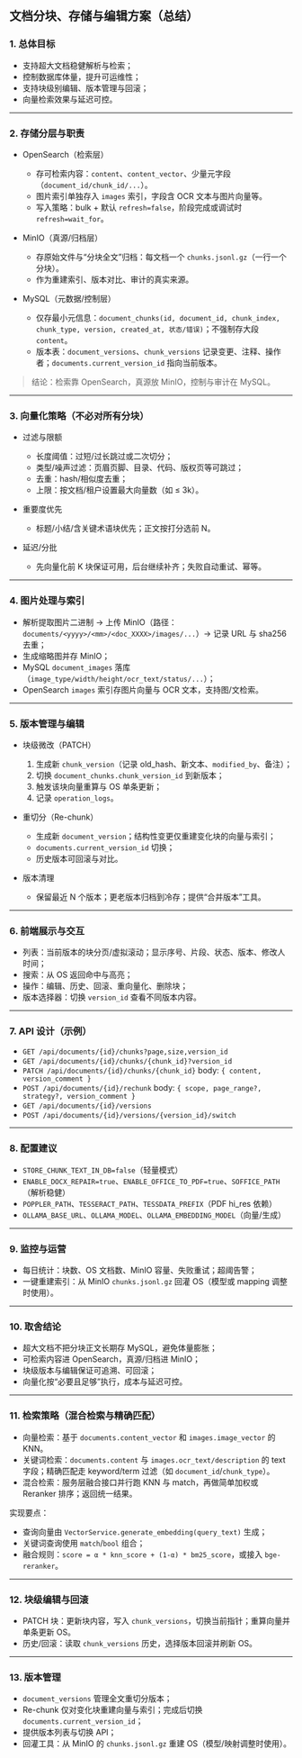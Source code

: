 ## 文档分块、存储与编辑方案（总结）

### 1. 总体目标
- 支持超大文档稳健解析与检索；
- 控制数据库体量，提升可运维性；
- 支持块级别编辑、版本管理与回滚；
- 向量检索效果与延迟可控。

---

### 2. 存储分层与职责
- OpenSearch（检索层）
  - 存可检索内容：`content`、`content_vector`、少量元字段（`document_id/chunk_id/...`）。
  - 图片索引单独存入 `images` 索引，字段含 OCR 文本与图片向量等。
  - 写入策略：bulk + 默认 `refresh=false`，阶段完成或调试时 `refresh=wait_for`。

- MinIO（真源/归档层）
  - 存原始文件与“分块全文”归档：每文档一个 `chunks.jsonl.gz`（一行一个分块）。
  - 作为重建索引、版本对比、审计的真实来源。

- MySQL（元数据/控制层）
  - 仅存最小元信息：`document_chunks(id, document_id, chunk_index, chunk_type, version, created_at, 状态/错误)`；不强制存大段 `content`。
  - 版本表：`document_versions`、`chunk_versions` 记录变更、注释、操作者；`documents.current_version_id` 指向当前版本。

> 结论：检索靠 OpenSearch，真源放 MinIO，控制与审计在 MySQL。

---

### 3. 向量化策略（不必对所有分块）
- 过滤与限额
  - 长度阈值：过短/过长跳过或二次切分；
  - 类型/噪声过滤：页眉页脚、目录、代码、版权页等可跳过；
  - 去重：hash/相似度去重；
  - 上限：按文档/租户设置最大向量数（如 ≤ 3k）。

- 重要度优先
  - 标题/小结/含关键术语块优先；正文按打分选前 N。

- 延迟/分批
  - 先向量化前 K 块保证可用，后台继续补齐；失败自动重试、幂等。

---

### 4. 图片处理与索引
- 解析提取图片二进制 → 上传 MinIO（路径：`documents/<yyyy>/<mm>/<doc_XXXX>/images/...`）→ 记录 URL 与 sha256 去重；
- 生成缩略图并存 MinIO；
- MySQL `document_images` 落库（`image_type/width/height/ocr_text/status/...`）；
- OpenSearch `images` 索引存图片向量与 OCR 文本，支持图/文检索。

---

### 5. 版本管理与编辑
- 块级微改（PATCH）
  1) 生成新 `chunk_version`（记录 old_hash、新文本、`modified_by`、备注）；
  2) 切换 `document_chunks.chunk_version_id` 到新版本；
  3) 触发该块向量重算与 OS 单条更新；
  4) 记录 `operation_logs`。

- 重切分（Re-chunk）
  - 生成新 `document_version`；结构性变更仅重建变化块的向量与索引；
  - `documents.current_version_id` 切换；
  - 历史版本可回滚与对比。

- 版本清理
  - 保留最近 N 个版本；更老版本归档到冷存；提供“合并版本”工具。

---

### 6. 前端展示与交互
- 列表：当前版本的块分页/虚拟滚动；显示序号、片段、状态、版本、修改人时间；
- 搜索：从 OS 返回命中与高亮；
- 操作：编辑、历史、回滚、重向量化、删除块；
- 版本选择器：切换 `version_id` 查看不同版本内容。

---

### 7. API 设计（示例）
- `GET /api/documents/{id}/chunks?page,size,version_id`
- `GET /api/documents/{id}/chunks/{chunk_id}?version_id`
- `PATCH /api/documents/{id}/chunks/{chunk_id}`  body: `{ content, version_comment }`
- `POST /api/documents/{id}/rechunk`  body: `{ scope, page_range?, strategy?, version_comment }`
- `GET /api/documents/{id}/versions`
- `POST /api/documents/{id}/versions/{version_id}/switch`

---

### 8. 配置建议
- `STORE_CHUNK_TEXT_IN_DB=false`（轻量模式）
- `ENABLE_DOCX_REPAIR=true`、`ENABLE_OFFICE_TO_PDF=true`、`SOFFICE_PATH`（解析稳健）
- `POPPLER_PATH`、`TESSERACT_PATH`、`TESSDATA_PREFIX`（PDF hi_res 依赖）
- `OLLAMA_BASE_URL`、`OLLAMA_MODEL`、`OLLAMA_EMBEDDING_MODEL`（向量/生成）

---

### 9. 监控与运营
- 每日统计：块数、OS 文档数、MinIO 容量、失败重试；超阈告警；
- 一键重建索引：从 MinIO `chunks.jsonl.gz` 回灌 OS（模型或 mapping 调整时使用）。

---

### 10. 取舍结论
- 超大文档不把分块正文长期存 MySQL，避免体量膨胀；
- 可检索内容进 OpenSearch，真源/归档进 MinIO；
- 块级版本与编辑保证可追溯、可回滚；
- 向量化按“必要且足够”执行，成本与延迟可控。


---

### 11. 检索策略（混合检索与精确匹配）
- 向量检索：基于 `documents.content_vector` 和 `images.image_vector` 的 KNN。
- 关键词检索：`documents.content` 与 `images.ocr_text/description` 的 text 字段；精确匹配走 keyword/term 过滤（如 `document_id`/`chunk_type`）。
- 混合检索：服务层融合接口并行跑 KNN 与 match，再做简单加权或 Reranker 排序；返回统一结果。

实现要点：
- 查询向量由 `VectorService.generate_embedding(query_text)` 生成；
- 关键词查询使用 `match`/`bool` 组合；
- 融合规则：`score = α * knn_score + (1-α) * bm25_score`，或接入 `bge-reranker`。

---

### 12. 块级编辑与回滚
- PATCH 块：更新块内容，写入 `chunk_versions`，切换当前指针；重算向量并单条更新 OS。
- 历史/回滚：读取 `chunk_versions` 历史，选择版本回滚并刷新 OS。

---

### 13. 版本管理
- `document_versions` 管理全文重切分版本；
- Re-chunk 仅对变化块重建向量与索引；完成后切换 `documents.current_version_id`；
- 提供版本列表与切换 API；
- 回灌工具：从 MinIO 的 `chunks.jsonl.gz` 重建 OS（模型/映射调整时使用）。


